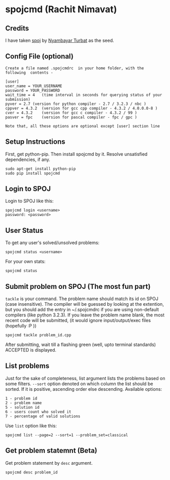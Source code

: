 spojcmd  (Rachit Nimavat)
=========================

Credits
---------------
I have taken [spoj](https://github.com/nyamba/spoj) by [Nyambayar Turbat](https://github.com/nyamba) as the seed.


Config File (optional)
---------------
	Create a file named .spojcmdrc  in your home folder, with the following  contents -

	[user]
	user_name = YOUR_USERNAME
	password = YOUR_PASSWORD
	wait_time = 4	(time interval in seconds for querying status of your submission)
	pyver = 2.7	(version for python compiler - 2.7 / 3.2.3 / nbc )
	cppver = 4.3.2	(version for gcc cpp compiler - 4.3.2 / 4.0.0.0-8 )
	cver = 4.3.2	(version for gcc c compiler - 4.3.2 / 99 )
	pasver = fpc	(version for pascal compiler - fpc / gpc )

	Note that, all these options are optional except [user] section line


Setup Instructions
--------------

First, get python-pip. Then install spojcmd by it. Resolve unsatisfied dependencies, if any.

    sudo apt-get install python-pip
    sudo pip install spojcmd


Login to SPOJ
---------------

Login to SPOJ like this:

	spojcmd login <username>
	password: <password>


User Status
---------------------

To get any user's solved/unsolved problems:

	spojcmd status <username>

For your own stats:

	spojcmd status
	


Submit problem on SPOJ (The most fun part)
--------------

`tackle` is your command. The problem name should match its id on SPOJ (case insensitive). The compiler will be guessed by looking at the extention, but you should add the entry in ~/.spojcmdrc if you are using non-default compilers (like python 3.2.3). If you leave the problem name blank, the most recent code will be submitted, (it would ignore input/output/exec files (hopefully :P ))

	spojcmd tackle problem_id.cpp

After submitting, wait till a flashing green (well, upto terminal standards) ACCEPTED is displayed.


List problems
---------

Just for the sake of completeness, list argument lists the problems based on some filters. `--sort` option denoted on which column the list should be sorted. If it is positive, ascending order else descending. Available options: 

	1 - problem id
	2 - problem name
	5 - solution id
	6 - users count who solved it
	7 - percentage of valid solutions

Use `list` option like this:

    spojcmd list --page=2 --sort=1 --problem_set=classical


Get problem statemnt (Beta)
--------------------

Get problem statement by `desc` argument.

    spojcmd desc problem_id

